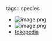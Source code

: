 tags:: species

- ![image.png](https://peach-geographical-bat-397.mypinata.cloud/ipfs/QmW4X56yL6yXFuL1L1gbsksKfVWEbx4DKmdDREBLGuSsCC)
- ![image.png](https://peach-geographical-bat-397.mypinata.cloud/ipfs/QmRGgPUPUqJ3dc1EUsRQtQ5mYRjdPEL6iCUViV5BTXYAS4)
- [tokopedia](https://www.tokopedia.com/camilan-bayi/tanaman-dioon-mejiae-18-cm-enchepalarthos-cycad-sikas?extParam=ivf%3Dfalse%26src%3Dsearch)